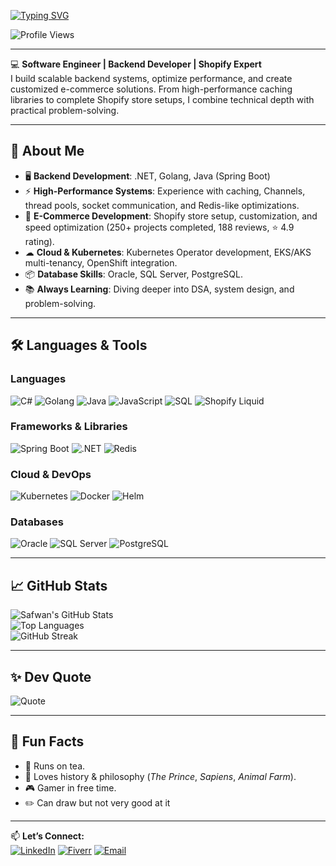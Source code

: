 <!-- Typing SVG -->
[![Typing SVG](https://readme-typing-svg.demolab.com?font=Fira+Code&size=24&pause=1000&color=38BDAE&width=600&lines=Hi%2C+I'm+Muhammad+Safwan+Karim!;Software+Engineer+%7C+Backend+Developer;Shopify+Expert+%7C+Kubernetes+Enthusiast;Lifelong+Learner+%26+Problem+Solver)](https://git.io/typing-svg)

![Profile Views](https://komarev.com/ghpvc/?username=msafwankarim&style=for-the-badge)

---

💻 **Software Engineer | Backend Developer | Shopify Expert**  
I build scalable backend systems, optimize performance, and create customized e-commerce solutions. From high-performance caching libraries to complete Shopify store setups, I combine technical depth with practical problem-solving.  

---

## 🚀 About Me  
- 🖥 **Backend Development**: .NET, Golang, Java (Spring Boot)  
- ⚡ **High-Performance Systems**: Experience with caching, Channels, thread pools, socket communication, and Redis-like optimizations.  
- 🛒 **E-Commerce Development**: Shopify store setup, customization, and speed optimization (250+ projects completed, 188 reviews, ⭐ 4.9 rating).  
- ☁ **Cloud & Kubernetes**: Kubernetes Operator development, EKS/AKS multi-tenancy, OpenShift integration.  
- 📦 **Database Skills**: Oracle, SQL Server, PostgreSQL.  
- 📚 **Always Learning**: Diving deeper into DSA, system design, and problem-solving.  

---

## 🛠 Languages & Tools  

### **Languages**  
![C#](https://img.shields.io/badge/C%23-239120?style=for-the-badge&logo=c-sharp&logoColor=white)
![Golang](https://img.shields.io/badge/Go-00ADD8?style=for-the-badge&logo=go&logoColor=white)
![Java](https://img.shields.io/badge/Java-007396?style=for-the-badge&logo=openjdk&logoColor=white)
![JavaScript](https://img.shields.io/badge/JavaScript-F7E018?style=for-the-badge&logo=javascript&logoColor=black)
![SQL](https://img.shields.io/badge/SQL-316192?style=for-the-badge&logo=postgresql&logoColor=white)
![Shopify Liquid](https://img.shields.io/badge/Shopify%20Liquid-96BF48?style=for-the-badge&logo=shopify&logoColor=white)

### **Frameworks & Libraries**  
![Spring Boot](https://img.shields.io/badge/Spring%20Boot-6DB33F?style=for-the-badge&logo=springboot&logoColor=white)
![.NET](https://img.shields.io/badge/.NET-512BD4?style=for-the-badge&logo=dotnet&logoColor=white)
![Redis](https://img.shields.io/badge/Redis-DC382D?style=for-the-badge&logo=redis&logoColor=white)

### **Cloud & DevOps**  
![Kubernetes](https://img.shields.io/badge/Kubernetes-326CE5?style=for-the-badge&logo=kubernetes&logoColor=white)
![Docker](https://img.shields.io/badge/Docker-2496ED?style=for-the-badge&logo=docker&logoColor=white)
![Helm](https://img.shields.io/badge/Helm-0F1689?style=for-the-badge&logo=helm&logoColor=white)

### **Databases**  
![Oracle](https://img.shields.io/badge/Oracle%20DB-F80000?style=for-the-badge&logo=oracle&logoColor=white)
![SQL Server](https://img.shields.io/badge/SQL%20Server-CC2927?style=for-the-badge&logo=microsoftsqlserver&logoColor=white)
![PostgreSQL](https://img.shields.io/badge/PostgreSQL-316192?style=for-the-badge&logo=postgresql&logoColor=white)

---

## 📈 GitHub Stats  

![Safwan's GitHub Stats](https://github-readme-stats.vercel.app/api?username=msafwankarim&show_icons=true&theme=tokyonight)  
![Top Languages](https://github-readme-stats.vercel.app/api/top-langs/?username=msafwankarim&layout=compact&theme=tokyonight)  
![GitHub Streak](https://streak-stats.demolab.com?user=msafwankarim&theme=tokyonight&hide_border=true)  

---

## ✨ Dev Quote  
![Quote](https://quotes-github-readme.vercel.app/api?type=horizontal&theme=tokyonight)  

---

## 🎯 Fun Facts  
- 🍵 Runs on tea.  
- 📖 Loves history & philosophy (*The Prince*, *Sapiens*, *Animal Farm*).  
- 🎮 Gamer in free time.  
- ✏️ Can draw but not very good at it  

---

📫 **Let’s Connect:**  
[![LinkedIn](https://img.shields.io/badge/LinkedIn-0A66C2?style=for-the-badge&logo=linkedin&logoColor=white)](https://www.linkedin.com/in/muhammad-safwan-karim/)  [![Fiverr](https://img.shields.io/badge/Fiverr-1DBF73?style=for-the-badge&logo=fiverr&logoColor=white)](https://www.fiverr.com/)  [![Email](https://img.shields.io/badge/Email-D14836?style=for-the-badge&logo=gmail&logoColor=white)](mailto:youremail@example.com)  
